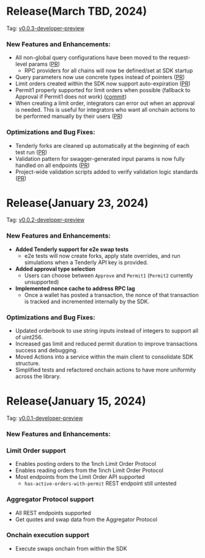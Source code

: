 # Release(March TBD, 2024)
Tag: [v0.0.3-developer-preview](https://github.com/1inch/1inch-sdk/releases/tag/v0.0.3-developer-preview)

### New Features and Enhancements:
- All non-global query configurations have been moved to the request-level params ([PR](https://github.com/1inch/1inch-sdk/pull/6))
    - RPC providers for all chains will now be defined/set at SDK startup
- Query parameters now use concrete types instead of pointers ([PR](https://github.com/1inch/1inch-sdk/pull/16))
- Limit orders created within the SDK now support auto-expiration ([PR](https://github.com/1inch/1inch-sdk/pull/23))
- Permit1 properly supported for limit orders when possible (fallback to Approval if Permit1 does not work) ([commit](https://github.com/1inch/1inch-sdk/commit/f2e79e5f0e81503bfeeff076e41455e86e5a5120))
- When creating a limit order, integrators can error out when an approval is needed. This is useful for integrators who want all onchain actions to be performed manually by their users ([PR](https://github.com/1inch/1inch-sdk/pull/26))

### Optimizations and Bug Fixes:
- Tenderly forks are cleaned up automatically at the beginning of each test run ([PR](https://github.com/1inch/1inch-sdk/pull/6))
- Validation pattern for swagger-generated input params is now fully handled on all endpoints ([PR](https://github.com/1inch/1inch-sdk/pull/8))
- Project-wide validation scripts added to verify validation logic standards ([PR](https://github.com/1inch/1inch-sdk/pull/11))

# Release(January 23, 2024)
Tag: [v0.0.2-developer-preview](https://github.com/1inch/1inch-sdk/releases/tag/v0.0.2-developer-preview)

### New Features and Enhancements:
- **Added Tenderly support for e2e swap tests**
    - e2e tests will now create forks, apply state overrides, and run simulations when a Tenderly API key is provided.
- **Added approval type selection**
    - Users can choose between `Approve` and `Permit1` (`Permit2` currently unsupported)
- **Implemented nonce cache to address RPC lag**
    - Once a wallet has posted a transaction, the nonce of that transaction is tracked and incremented internally by the SDK.

### Optimizations and Bug Fixes:
- Updated orderbook to use string inputs instead of integers to support all of uint256.
- Increased gas limit and reduced permit duration to improve transactions success and debugging.
- Moved Actions into a service within the main client to consolidate SDK structure.
- Simplified tests and refactored onchain actions to have more uniformity across the library.

# Release(January 15, 2024) 
Tag: [v0.0.1-developer-preview](https://github.com/1inch/1inch-sdk/releases/tag/v0.0.1-developer-preview)


### New Features and Enhancements:

### Limit Order support
- Enables posting orders to the 1inch Limit Order Protocol
- Enables reading orders from the 1inch Limit Order Protocol
- Most endpoints from the Limit Order API supported
    - `has-active-orders-with-permit` REST endpoint still untested

### Aggregator Protocol support
- All REST endpoints supported
- Get quotes and swap data from the Aggregator Protocol

### Onchain execution support
- Execute swaps onchain from within the SDK



